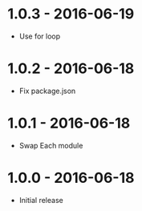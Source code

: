1.0.3 - 2016-06-19
==================
* Use for loop

1.0.2 - 2016-06-18
==================
* Fix package.json

1.0.1 - 2016-06-18
==================
* Swap Each module

1.0.0 - 2016-06-18
==================
* Initial release